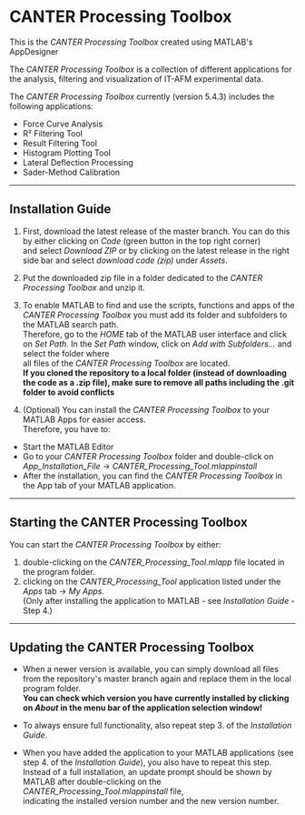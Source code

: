 # CANTER Processing Toolbox
This is the *CANTER Processing Toolbox* created using MATLAB's AppDesigner

The *CANTER Processing Toolbox* is a collection of different applications for the analysis, filtering and visualization of IT-AFM experimental data.

The *CANTER Processing Toolbox* currently (version 5.4.3) includes the following applications:
* Force Curve Analysis
* R² Filtering Tool
* Result Filtering Tool
* Histogram Plotting Tool
* Lateral Deflection Processing
* Sader-Method Calibration

---

## Installation Guide

1. First, download the latest release of the master branch. You can do this by either clicking on *Code* (green button in the top right corner)<br>
and select *Download ZIP* or by clicking on the latest release in the right side bar and select *download code (zip)* under *Assets*.

2. Put the downloaded zip file in a folder dedicated to the *CANTER Processing Toolbox* and unzip it.

3. To enable MATLAB to find and use the scripts, functions and apps of the *CANTER Processing Toolbox* you must add its folder and subfolders 
to the MATLAB search path.<br>Therefore, go to the *HOME* tab of the MATLAB user interface and click on *Set Path*.
In the *Set Path* window, click on *Add with Subfolders...* and select the folder where<br>all files of the *CANTER Processing Toolbox* are located.<br>
**If you cloned the repository to a local folder (instead of downloading the code as a .zip file), make sure to remove all paths including the .git folder to avoid conflicts**

4. (Optional) You can install the *CANTER Processing Toolbox* to your MATLAB Apps for easier access.<br>
Therefore, you have to:
* Start the MATLAB Editor
* Go to your *CANTER Processing Toolbox* folder and double-click on *App_Installation_File* -> *CANTER_Processing_Tool.mlappinstall*
* After the installation, you can find the *CANTER Processing Toolbox* in the App tab of your MATLAB application.

---

## Starting the CANTER Processing Toolbox

You can start the *CANTER Processing Toolbox* by either:
1. double-clicking on the *CANTER_Processing_Tool.mlapp* file located in the program folder.
2. clicking on the *CANTER_Processing_Tool* application listed under the *Apps* tab -> *My Apps*.<br>
(Only after installing the application to MATLAB - see *Installation Guide* - Step 4.)

---

## Updating the CANTER Processing Toolbox

* When a newer version is available, you can simply download all files from the repository's master branch again and replace them in the local program folder.<br>
  **You can check which version you have currently installed by clicking on _About_ in the menu bar of the application selection window!**

* To always ensure full functionality, also repeat step 3. of the *Installation Guide*.

* When you have added the application to your MATLAB applications (see step 4. of the *Installation Guide*), you also have to repeat this step.<br>
Instead of a full installation, an update prompt should be shown by MATLAB after double-clicking on the *CANTER_Processing_Tool.mlappinstall* file,<br>indicating the installed version number and the new version number.